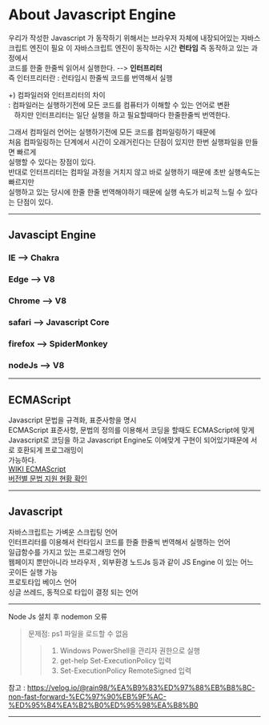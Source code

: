 About Javascript Engine
=============
우리가 작성한 Javascript 가 동작하기 위해서는 브라우저 자체에 내장되어있는 자바스크립트 엔진이 필요
이 자바스크립트 엔진이 동작하는 시간 **런타임** 즉 동작하고 있는 과정에서   
코드를 한줄 한줄씩 읽어서 실행한다. --> **인터프리터**   
즉 인터프리터란 : 런타임시 한줄씩 코드를 번역해서 실행
  
+) 컴파일러와 인터프리터의 차이  
    : 컴파일러는 실행하기전에 모든 코드를 컴퓨터가 이해할 수 있는 언어로 변환  
&nbsp;&nbsp;&nbsp;하지만 인터프리터는 일단 실행을 하고 필요할때마다 한줄한줄씩 번역한다.  

그래서 컴파일러 언어는 실행하기전에 모든 코드를 컴파일링하기 때문에  
처음 컴파일링하는 단계에서 시간이 오래거린다는 단점이 있지만 한번 실행파일을 만들면 빠르게   
실행할 수 있다는 장점이 있다.  
반대로 인터프리터는 컴파일 과정을 거치지 않고 바로 실행하기 때문에 초반 실행속도는 빠르지만  
실행하고 있는 당시에 한줄 한줄 번역해야하기 때문에 실행 속도가 비교적 느릴 수 있다는 단점이 있다.


* **
## Javascipt Engine   

### IE --> Chakra 
### Edge --> V8 
### Chrome --> V8 
### safari --> Javascript Core 
### firefox --> SpiderMonkey 
### nodeJs --> V8 
   
***

## ECMAScript
Javascript 문법을 규격화, 표준사항을 명시   
ECMAScript 표준사항, 문법의 정의를 이용해서 코딩을 할때도 ECMAScript에 맞게    
Javascript로 코딩을 하고 Javascript Engine도 이에맞게 구현이 되어있기때문에 서로 호환되게 프로그래밍이    
가능하다.   
[WIKI ECMAScript](https://en.wikipedia.org/wiki/ECMAScript)   
[버전별 문법 지원 현황 확인]( https://kangax.github.io/compat-table/es5/)

*** 
## Javascript   
자바스크립트는 가벼운 스크립팅 언어    
인터프리터를 이용해서 런타임시  코드를 한줄 한줄씩 번역해서 실행하는 언어   
일급함수를 가지고 있는 프로그래밍 언어   
웹페이지 뿐만아니라 브라우저 , 외부환경 노드Js 등과 같이 JS Engine 이 있는 어느 곳이든 실행 가능   
프로토타입 베이스 언어   
싱글 쓰레드, 동적으로 타입이 결정 되는 언어 

***
Node Js 설치 후 nodemon 오류   
> 문제점: ps1 파일을 로드할 수 없음 
>>1. Windows PowerShell을 관리자 권한으로 실행
>>2. get-help Set-ExecutionPolicy 입력
>>3. Set-ExecutionPolicy RemoteSigned 입력

참고 : https://velog.io/@rain98/%EA%B9%83%ED%97%88%EB%B8%8C-non-fast-forward-%EC%97%90%EB%9F%AC-%ED%95%B4%EA%B2%B0%ED%95%98%EA%B8%B0
*** 

